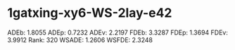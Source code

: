 # 1gatxing-xy6-WS-2lay-e42

ADEb: 1.8055
ADEp: 0.7232
ADEv: 2.2197
FDEb: 3.3287
FDEp: 1.3694
FDEv: 3.9912
Rank: 320
WSADE: 1.2606
WSFDE: 2.3248